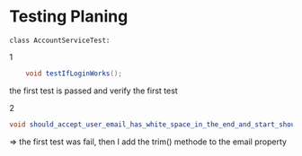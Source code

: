 
# Testing Planing

```class AccountServiceTest:```

1

``````java
    void testIfLoginWorks();
``````
the first test is passed and verify the first test


2
````java
void should_accept_user_email_has_white_space_in_the_end_and_start_should_connect();
````
=> the first test was fail, then I add the trim() methode to the email property


